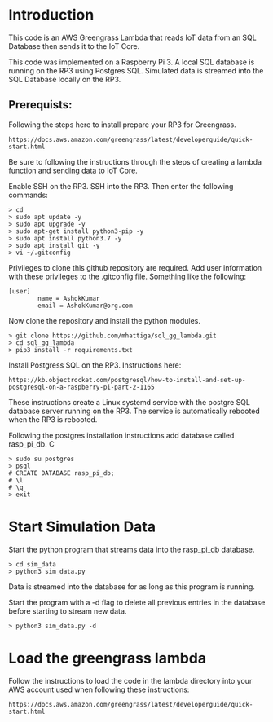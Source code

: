 # Introduction

This code is an AWS Greengrass Lambda that reads IoT data from an SQL Database then sends it to the IoT Core. 

This code was implemented on a Raspberry Pi 3. A local SQL database is running on the RP3 using Postgres SQL. Simulated data is streamed into the SQL Database locally on the RP3.

## Prerequists:

Following the steps here to install prepare your RP3 for Greengrass.

~~~
https://docs.aws.amazon.com/greengrass/latest/developerguide/quick-start.html
~~~

Be sure to following the instructions through the steps of creating a lambda function and sending data to IoT Core.

Enable SSH on the RP3. SSH into the RP3. Then enter the following commands:

~~~
> cd
> sudo apt update -y
> sudo apt upgrade -y
> sudo apt-get install python3-pip -y
> sudo apt install python3.7 -y
> sudo apt install git -y
> vi ~/.gitconfig
~~~

Privileges to clone this github repository are required. Add user information with these privileges to the .gitconfig file. Something like the following:

~~~
[user]
        name = AshokKumar
        email = AshokKumar@org.com
~~~

Now clone the repository and install the python modules.

~~~
> git clone https://github.com/mhattiga/sql_gg_lambda.git
> cd sql_gg_lambda
> pip3 install -r requirements.txt
~~~

Install Postgress SQL on the RP3. Instructions here:

~~~
https://kb.objectrocket.com/postgresql/how-to-install-and-set-up-postgresql-on-a-raspberry-pi-part-2-1165
~~~

These instructions create a Linux systemd service with the postgre SQL database server running on the RP3. The service is automatically rebooted when the RP3 is rebooted.

Following the postgres installation instructions add database called rasp_pi_db. C

~~~
> sudo su postgres
> psql
# CREATE DATABASE rasp_pi_db;
# \l
# \q
> exit
~~~

# Start Simulation Data

Start the python program that streams data into the rasp_pi_db database.

~~~
> cd sim_data
> python3 sim_data.py
~~~

Data is streamed into the database for as long as this program is running.

Start the program with a -d flag to delete all previous entries in the database before starting to stream new data.

~~~
> python3 sim_data.py -d
~~~

# Load the greengrass lambda

Follow the instructions to load the code in the lambda directory into your AWS account used when following these instructions:

~~~
https://docs.aws.amazon.com/greengrass/latest/developerguide/quick-start.html
~~~
